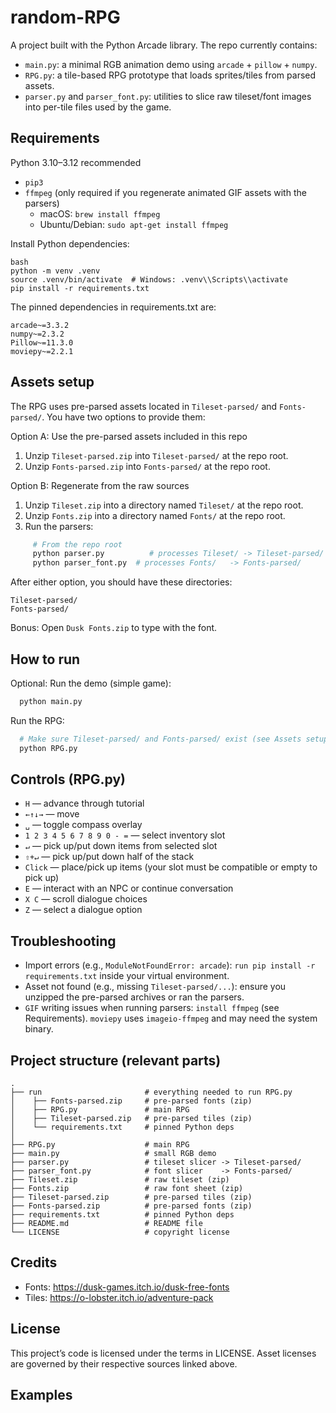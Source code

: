 # random-RPG

A project built with the Python Arcade library. The repo currently contains:

* `main.py`: a minimal RGB animation demo using `arcade` + `pillow` + `numpy`.
* `RPG.py`: a tile-based RPG prototype that loads sprites/tiles from parsed assets.
* `parser.py` and `parser_font.py`: utilities to slice raw tileset/font images into per-tile files used by the game.

## Requirements

Python 3.10–3.12 recommended
* `pip3`
* `ffmpeg` (only required if you regenerate animated GIF assets with the parsers)
  * macOS: `brew install ffmpeg`
  * Ubuntu/Debian: `sudo apt-get install ffmpeg`

Install Python dependencies:
```
bash
python -m venv .venv
source .venv/bin/activate  # Windows: .venv\\Scripts\\activate
pip install -r requirements.txt
```

The pinned dependencies in requirements.txt are:
```
arcade~=3.3.2
numpy~=2.3.2
Pillow~=11.3.0
moviepy~=2.2.1
```
## Assets setup

The RPG uses pre-parsed assets located in `Tileset-parsed/` and `Fonts-parsed/`.
You have two options to provide them:

Option A: Use the pre-parsed assets included in this repo
  1. Unzip `Tileset-parsed.zip` into `Tileset-parsed/` at the repo root.
  2. Unzip `Fonts-parsed.zip` into `Fonts-parsed/` at the repo root.

Option B: Regenerate from the raw sources
  1. Unzip `Tileset.zip` into a directory named `Tileset/` at the repo root.
  2. Unzip `Fonts.zip` into a directory named `Fonts/` at the repo root.
  3. Run the parsers:
```bash
     # From the repo root
     python parser.py          # processes Tileset/ -> Tileset-parsed/
     python parser_font.py  # processes Fonts/   -> Fonts-parsed/
```
    

After either option, you should have these directories:
```
Tileset-parsed/
Fonts-parsed/
```

Bonus: Open `Dusk Fonts.zip` to type with the font.

## How to run

Optional: Run the demo (simple game):
```bash
  python main.py
```

Run the RPG:
```bash
  # Make sure Tileset-parsed/ and Fonts-parsed/ exist (see Assets setup)
  python RPG.py
```
 

## Controls (RPG.py)

* `H` — advance through tutorial
* `←↑↓→` — move
* `␣` — toggle compass overlay
* `1 2 3 4 5 6 7 8 9 0 - =` — select inventory slot
* `↵` — pick up/put down items from selected slot
* `⇧+↵` — pick up/put down half of the stack
* `Click` — place/pick up items (your slot must be compatible or empty to pick up)
* `E` — interact with an NPC or continue conversation
* `X C` — scroll dialogue choices
* `Z` — select a dialogue option

## Troubleshooting

* Import errors (e.g., `ModuleNotFoundError: arcade`): `run pip install -r requirements.txt` inside your virtual environment.
* Asset not found (e.g., missing `Tileset-parsed/...`): ensure you unzipped the pre-parsed archives or ran the parsers.
* `GIF` writing issues when running parsers: `install ffmpeg` (see Requirements). `moviepy` uses `imageio-ffmpeg` and may need the system binary.

## Project structure (relevant parts)
```
.
├── run                       # everything needed to run RPG.py
│    ├── Fonts-parsed.zip     # pre-parsed fonts (zip)
│    ├── RPG.py               # main RPG
│    ├── Tileset-parsed.zip   # pre-parsed tiles (zip)
│    └── requirements.txt     # pinned Python deps
│
├── RPG.py                    # main RPG
├── main.py                   # small RGB demo
├── parser.py                 # tileset slicer -> Tileset-parsed/
├── parser_font.py            # font slicer    -> Fonts-parsed/
├── Tileset.zip               # raw tileset (zip)
├── Fonts.zip                 # raw font sheet (zip)
├── Tileset-parsed.zip        # pre-parsed tiles (zip)
├── Fonts-parsed.zip          # pre-parsed fonts (zip)
├── requirements.txt          # pinned Python deps
├── README.md                 # README file
└── LICENSE                   # copyright license
```

## Credits

* Fonts: https://dusk-games.itch.io/dusk-free-fonts
* Tiles: https://o-lobster.itch.io/adventure-pack

## License

This project’s code is licensed under the terms in LICENSE. Asset licenses are governed by their respective sources linked above.

## Examples
